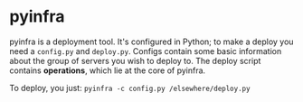 # pyinfra

pyinfra is a deployment tool. It's configured in Python; to make a deploy you need a `config.py` and `deploy.py`. Configs contain some basic information about the group of servers you wish to deploy to. The deploy script contains **operations**, which lie at the core of pyinfra.

To deploy, you just: `pyinfra -c config.py /elsewhere/deploy.py`

